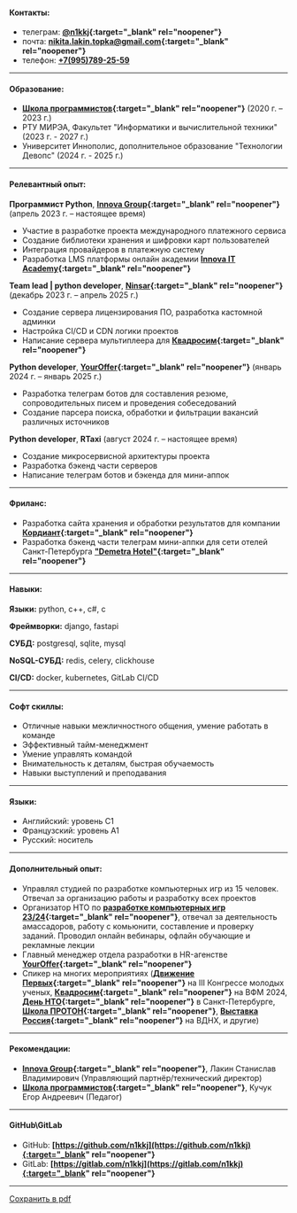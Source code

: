 #### Контакты:

- телеграм: **[@n1kkj](https://t.me/n1kkj){:target="_blank" rel="noopener"}**
- почта: **[nikita.lakin.topka@gmail.com](mailto:nikita.lakin.topka@gmail.com){:target="_blank" rel="noopener"}**
- телефон: **[+7(995)789-25-59](tel:+7-995-789-25-59)**
  <div class="mob"><ul><li><a href="vcard.vcf">сохранить контакт</a></li></ul></div>

---
#### Образование:
- **[Школа программистов](https://informatics.ru/branches/prospektmira/?utm_medium=maps&utm_source=yamaps&ysclid=lqqk4zzk0897294546){:target="_blank" rel="noopener"}**
 (2020 г. – 2023 г.)
- РТУ МИРЭА, Факультет "Информатики и вычислительной техники" (2023 г. - 2027 г.)
- Университет Иннополис, дополнительное образование "Технологии Девопс" (2024 г. - 2025 г.)

---
#### Релевантный опыт:

**Программист Python**, **[Innova Group](https://innovacompanies.com/){:target="_blank" rel="noopener"}** (апрель 2023 г. – настоящее время)
- Участие в разработке проекта международного платежного сервиса
- Создание библиотеки хранения и шифровки карт пользователей
- Интеграция провайдеров в платежную систему
- Разработка LMS платформы онлайн академии **[Innova IT Academy](https://innovaitacademy.tech/){:target="_blank" rel="noopener"}**

**Team lead | python developer**, **[Ninsar](https://ninsar.pro/){:target="_blank" rel="noopener"}** (декабрь 2023 г. – апрель 2025 г.)
- Создание сервера лицензирования ПО, разработка кастомной админки
- Настройка CI/CD и CDN логики проектов
- Написание сервера мультиплеера для **[Квадросим](https://xn--80adhqgqmpk.xn--p1ai/){:target="_blank" rel="noopener"}**

**Python developer**, **[YourOffer](https://youroffer.ru/){:target="_blank" rel="noopener"}** (январь 2024 г. – январь 2025 г.)
- Разработка телеграм ботов для составления резюме, сопроводительных писем и проведения собеседований
- Создание парсера поиска, обработки и фильтрации вакансий различных источников

**Python developer**, **RTaxi** (август 2024 г. – настоящее время)
- Создание микросервисной архитектуры проекта
- Разработка бэкенд части серверов
- Написание телеграм ботов и бэкенда для мини-аппок

---
#### Фриланс:
- Разработка сайта хранения и обработки результатов для компании **[Кордиант](https://cordiantgame.ru/){:target="_blank" rel="noopener"}**
- Разработка бэкенд части телеграм мини-аппки для сети отелей Санкт-Петербурга **["Demetra Hotel"](https://demetra-art-hotel.ru/){:target="_blank" rel="noopener"}**
  
---

#### Навыки:

**Языки:** python, c++, c#, c

**Фреймворки:** django, fastapi

**СУБД:** postgresql, sqlite, mysql

**NoSQL-СУБД:** redis, celery, clickhouse

**CI/CD:** docker, kubernetes, GitLab CI/CD

---
#### Софт скиллы:

- Отличные навыки межличностного общения, умение работать в команде
- Эффективный тайм-менеджмент
- Умение управлять командой
- Внимательность к деталям, быстрая обучаемость
- Навыки выступлений и преподавания

---
#### Языки:
- Английский: уровень C1
- Французский: уровень A1
- Русский: носитель

---
#### Дополнительный опыт:
- Управлял студией по разработке компьютерных игр из 15 человек. Отвечал за организацию работы и разработку всех проектов
- Организатор НТО по **[разработке компьютерных игр 23/24](https://ntcontest.ru/tracks/nto-school/proekt-sozdaniya-virtualnykh-mirov/razrabotka-komputernih-igr/){:target="_blank" rel="noopener"}**, отвечал за деятельность амассадоров, работу с комьюнити, составление и проверку заданий. Проводил онлайн вебинары, офлайн обучающие и рекламные лекции
- Главный менеджер отдела разработки в HR-агенстве **[YourOffer](https://youroffer.ru/){:target="_blank" rel="noopener"}**
- Спикер на многих мероприятиях (**[Движение Первых](https://vk.com/wall-214524833_106651){:target="_blank" rel="noopener"}** на III Конгрессе молодых ученых, **[Квадросим](https://vk.com/wall-14046705_165813){:target="_blank" rel="noopener"}** на ВФМ 2024, **[День НТО](https://centercoop.ru/press-tsentr/novosti/peterburgskie-shkolniki-poznakomilis-s-natsionalnoy-tekhnologicheskoy-olimpiadoy/){:target="_blank" rel="noopener"}** в Санкт-Петербурге, **[Школа ПРОТОН](https://t.me/educationcenter_proton/3270){:target="_blank" rel="noopener"}**, **[Выставка Россия](https://t.me/kruzhokteam/1436){:target="_blank" rel="noopener"}** на ВДНХ, и другие)

---
#### Рекомендации:
- **[Innova Group](https://innovacompanies.com/){:target="_blank" rel="noopener"}**, Лакин Станислав Владимирович (Управляющий партнёр/технический директор)
- **[Школа программистов](https://informatics.ru/branches/prospektmira/?utm_medium=maps&utm_source=yamaps&ysclid=lqqk4zzk0897294546){:target="_blank" rel="noopener"}**, Кучук Егор Андреевич (Педагог)

---
#### GitHub\GitLab
- GitHub: **[https://github.com/n1kkj](https://github.com/n1kkj){:target="_blank" rel="noopener"}**
- GitLab: **[https://gitlab.com/n1kkj](https://gitlab.com/n1kkj){:target="_blank" rel="noopener"}**

---
<a href="Лакин%20Никита%20резюме.pdf" download="Лакин%20Никита%20резюме.pdf" class="download-button">Сохранить в pdf</a>
<style>
@media only screen and (max-width: 480px) {
  .pc{
    display: none;
  }
}

@media only screen and (min-width: 480px) {
  .mob{
    display: none;
    font-weight: bold;
  }
}
  
.inner{
    max-width: 800px;
}
</style>
